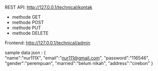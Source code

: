 REST API:
http://127.0.0.1/technical/kontak
- methode GET
- methode POST
- methode PUT
- methode DELETE

Frontend:
http://127.0.0.1/technical/admin

sample data json :
{   
    "name":"nur111X",
    "email":"nur111@gmail.com",
    "password":"116546",
    "gender":"perempuan",
    "married":"belum nikah",
    "address":"cirebon"
}